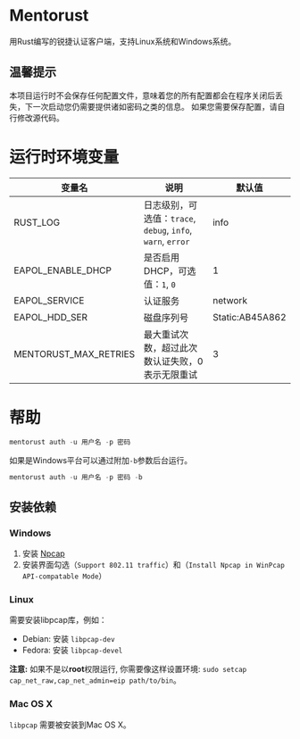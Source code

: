 # Mentorust

用Rust编写的锐捷认证客户端，支持Linux系统和Windows系统。

## 温馨提示

本项目运行时不会保存任何配置文件，意味着您的所有配置都会在程序关闭后丢失，下一次启动您仍需要提供诸如密码之类的信息。
如果您需要保存配置，请自行修改源代码。

# 运行时环境变量

| 变量名                   | 说明                                                 | 默认值             |
|-----------------------|----------------------------------------------------|-----------------|
| RUST_LOG              | 日志级别，可选值：`trace`, `debug`, `info`, `warn`, `error` | info            |
| EAPOL_ENABLE_DHCP     | 是否启用DHCP，可选值：`1`, `0`                              | 1               |
| EAPOL_SERVICE         | 认证服务                                               | network         |
| EAPOL_HDD_SER         | 磁盘序列号                                              | Static:AB45A862 |
| MENTORUST_MAX_RETRIES | 最大重试次数，超过此次数认证失败，0表示无限重试                           | 3               |

# 帮助

```rust
mentorust auth -u 用户名 -p 密码
```

如果是Windows平台可以通过附加`-b`参数后台运行。

```rust
mentorust auth -u 用户名 -p 密码 -b
```

## 安装依赖

### Windows

1. 安装 [Npcap](https://npcap.com/#download)
2. 安装界面勾选（`Support 802.11 traffic`）和（`Install Npcap in WinPcap API-compatable Mode`）

### Linux

需要安装libpcap库，例如：

- Debian: 安装 `libpcap-dev`
- Fedora: 安装 `libpcap-devel`

**注意:** 如果不是以**root**权限运行, 你需要像这样设置环境: `sudo setcap cap_net_raw,cap_net_admin=eip path/to/bin`。

### Mac OS X

`libpcap` 需要被安装到Mac OS X。

